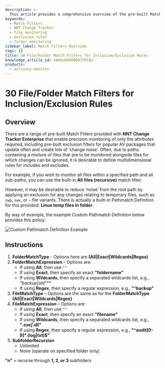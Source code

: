 ```yaml
---
description: >-
  This article provides a comprehensive overview of the pre-built Match Filters available in NNT Change Tracker Enterprise, detailing how to define inclusion and exclusion rules for file and folder monitoring.
keywords:
  - Match Filters
  - NNT Change Tracker
  - file monitoring
  - exclusion rules
  - folder monitoring
sidebar_label: Match Filters Overview
tags: []
title: 30 File/Folder Match Filters for Inclusion/Exclusion Rules
knowledge_article_id: kA04u0000000JTFCA2
products:
  - activity-monitor
---
```


# 30 File/Folder Match Filters for Inclusion/Exclusion Rules

## Overview

There are a range of pre-built Match Filters provided with **NNT Change Tracker Enterprise** that enable precision monitoring of only the attributes required, including pre-built exclusion filters for popular AV packages that update often and create lots of ‘change noise’. Often, due to paths containing a mixture of files that are to be monitored alongside files for which changes can be ignored, it is desirable to define multidimensional rules for includes and excludes.

For example, if you wish to monitor all files within a specified path and all sub-paths, you can use the built-in **All files (recursive)** match filter.

However, it may be desirable to reduce ‘noise’ from the root path by applying an exclusion for any changes relating to temporary files, such as `swp`, `swx`, or `~` file variants. There is actually a built-in Pathmatch Definition for this provided: **Linux temp files in folder**.

By way of example, the example Custom Pathmatch Definition below provides this policy:

![Custom Pathmatch Definition Example](https://nwxcorp--c.na147.content.force.com/sfc/dist/version/download/?oid=00D7000000091pB&ids=0684u00000LdK4U&d=%2Fa%2F4u000000Lzdi%2FdAMv9fo4LnotxfR6q54B85LMo8CqAk1Wb.IaixO4l80&asPdf=false)

## Instructions

1. **FolderMatchType** - Options here are **(All|Exact|Wildcards|Regex)**
2. **FolderMatchExpression** - Options are:
   - If using **All**, then use `""`
   - If using **Exact**, then specify an exact **"foldername"**
   - If using **Wildcards**, then specify a separated wildcards list, e.g., **"backup*|old*"**
   - If using **Regex**, then specify a regular expression, e.g., **"^backup"**
3. **FileMatchType** – Options are the same as for the **FolderMatchType** **(All|Exact|Wildcards|Regex)**
4. **FileMatchExpression** – Options are:
   - If using **All**, then use `""`
   - If using **Exact**, then specify an exact **"filename"**
   - If using **Wildcards**, then specify a separated wildcards list, e.g., **"*.exe|*.dll"**
   - If using **Regex**, then specify a regular expression, e.g., **"^audit[0-9]*\.(log|txt)$"**
5. **SubfolderRecursion**
   - Unlimited
   - None (operate on specified folder only)

**“n”** = recurse through **1, 2, or 3** subfolders